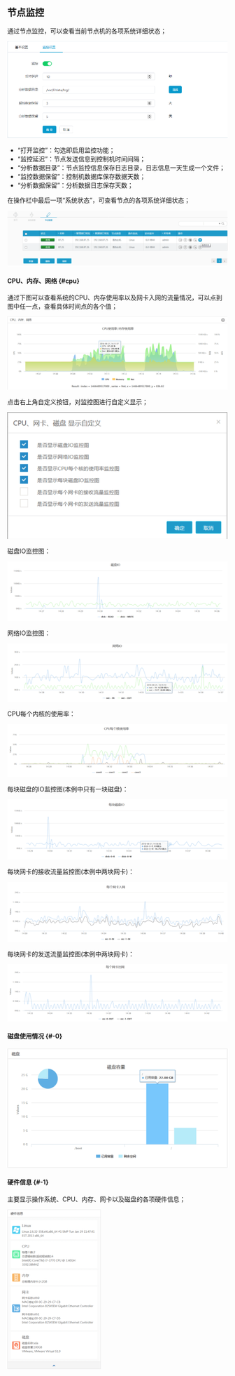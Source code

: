 ## 节点监控

通过节点监控，可以查看当前节点机的各项系统详细状态；

![](/assets/V7.1.2019011001.png)

*   “打开监控”：勾选即启用监控功能；
*   “监控延迟”：节点发送信息到控制机时间间隔；
*   “分析数据目录”：节点监控信息保存日志目录，日志信息一天生成一个文件；
*   “监控数据保留”：控制机数据库保存数据天数；
*   “分析数据保留”：分析数据日志保存天数；

在操作栏中最后一项“系统状态”，可查看节点的各项系统详细状态；

![](/assets/V6.018416.png)

#### CPU、内存、网络 {#cpu}

通过下图可以查看系统的CPU、内存使用率以及网卡入网的流量情况，可以点到图中任一点，查看具体时间点的各个值；

![](/assets/V6.018484.png)

点击右上角自定义按钮，对监控图进行自定义显示；

![](/assets/V6.018510.png)

磁盘IO监控图：

![](/assets/V6.018521.png)

网络IO监控图：

![](/assets/V6.018532.png)

CPU每个内核的使用率：

![](/assets/V6.018547.png)

每块磁盘的IO监控图(本例中只有一块磁盘)：

![](/assets/V6.018572.png)

每块网卡的接收流量监控图(本例中两块网卡)：

![](/assets/V6.018597.png)

每块网卡的发送流量监控图(本例中两块网卡)：

![](/assets/V6.018622.png)

#### 磁盘使用情况 {#-0}

![](/assets/V6.018632.png)

#### 硬件信息 {#-1}

主要显示操作系统、CPU、内存、网卡以及磁盘的各项硬件信息；

![](/assets/V6.018671.png)